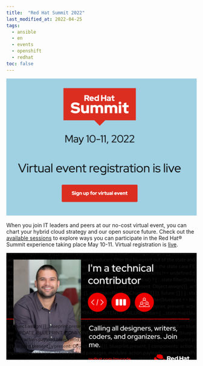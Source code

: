 ```yaml
---
title:  "Red Hat Summit 2022"
last_modified_at: 2022-04-25
tags:
  - ansible
  - en
  - events
  - openshift
  - redhat
toc: false
---
```


[![](/assets/images/posts/2022-04-25-rh-summit22/1.png)](https://reg.experiences.redhat.com/flow/redhat/sum22/registration2022virtual/login)

When you join IT leaders and peers at our no-cost virtual event, you can chart your hybrid cloud strategy and our open source future. Check out the [available sessions](https://events.experiences.redhat.com/widget/redhat/sum22/SessionCatalog22) to explore ways you can participate in the Red Hat® Summit experience taking place May 10-11. Virtual registration is [live](https://reg.experiences.redhat.com/flow/redhat/sum22/registration2022virtual/login).

![](/assets/images/posts/2022-04-25-rh-summit22/2.png)